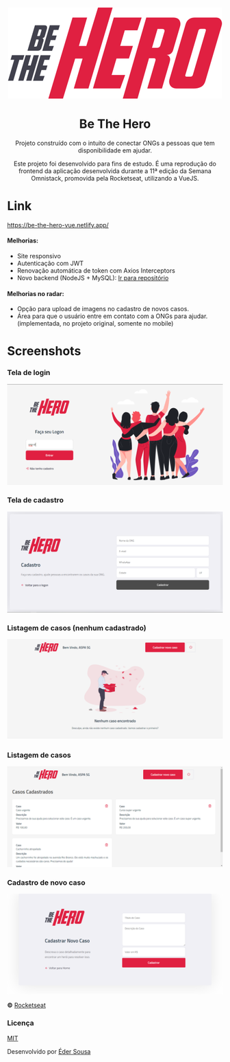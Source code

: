 <p align="center">
  <img alt="Logo - Be The Hero" src="src/assets/logo.svg">
</p>

<h1 align="center">
  Be The Hero
</h1>

<p align="center">
  Projeto construído com o intuito de conectar ONGs a pessoas que tem disponibilidade em ajudar.
</p>
<p align="center">
  Este projeto foi desenvolvido para fins de estudo. É uma reprodução do frontend da aplicação desenvolvida durante a 11ª edição da Semana Omnistack, promovida pela Rocketseat, utilizando a VueJS.
</p>

# Link

https://be-the-hero-vue.netlify.app/

<h4>
  Melhorias:
</h4>

- Site responsivo
- Autenticação com JWT
- Renovação automática de token com Axios Interceptors
- Novo backend (NodeJS + MySQL): [Ir para repositório](https://github.com/ederwms/api-bethehero)

<h4>
  Melhorias no radar:
</h4>

- Opção para upload de imagens  no cadastro de novos casos.
- Área para que o usuário entre em contato com a ONGs para ajudar. (implementada, no projeto original, somente no mobile)

# Screenshots

<h3>
  Tela de login
</h3>
<img alt="Login screen" src="src/assets/screenshots/login-bth.png">

<h3>
  Tela de cadastro
</h3>
<img alt="Register screen" src="src/assets/screenshots/cadastro-bth.png">

<h3>
  Listagem de casos (nenhum cadastrado)
</h3>
<img alt="Incident screen (empty)" src="src/assets/screenshots/incident-screen-empty.png">

<h3>
  Listagem de casos
</h3>
<img alt="Incident screen" src="src/assets/screenshots/incident-screen-populated.png">

<h3>
  Cadastro de novo caso
</h3>
<img alt="New incident screen" src="src/assets/screenshots/new-incident-screen.png">

**&copy;** [Rocketseat](https://rocketseat.com.br/)

### Licença
[MIT](https://github.com/ederwms/bethehero-vue/blob/master/LICENSE)

Desenvolvido por [Éder Sousa](https://github.com/ederwms)
